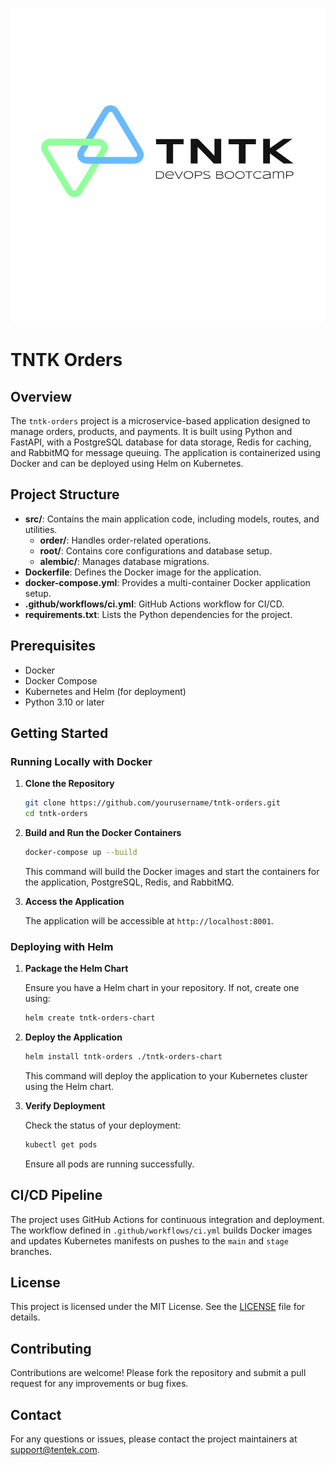 ![TNTK DevOps Logo](assets/tntk_devops.png)
# TNTK Orders

## Overview

The `tntk-orders` project is a microservice-based application designed to manage orders, products, and payments. It is built using Python and FastAPI, with a PostgreSQL database for data storage, Redis for caching, and RabbitMQ for message queuing. The application is containerized using Docker and can be deployed using Helm on Kubernetes.

## Project Structure

- **src/**: Contains the main application code, including models, routes, and utilities.
  - **order/**: Handles order-related operations.
  - **root/**: Contains core configurations and database setup.
  - **alembic/**: Manages database migrations.
- **Dockerfile**: Defines the Docker image for the application.
- **docker-compose.yml**: Provides a multi-container Docker application setup.
- **.github/workflows/ci.yml**: GitHub Actions workflow for CI/CD.
- **requirements.txt**: Lists the Python dependencies for the project.

## Prerequisites

- Docker
- Docker Compose
- Kubernetes and Helm (for deployment)
- Python 3.10 or later

## Getting Started

### Running Locally with Docker

1. **Clone the Repository**

   ```bash
   git clone https://github.com/yourusername/tntk-orders.git
   cd tntk-orders
   ```

2. **Build and Run the Docker Containers**

   ```bash
   docker-compose up --build
   ```

   This command will build the Docker images and start the containers for the application, PostgreSQL, Redis, and RabbitMQ.

3. **Access the Application**

   The application will be accessible at `http://localhost:8001`.

### Deploying with Helm

1. **Package the Helm Chart**

   Ensure you have a Helm chart in your repository. If not, create one using:

   ```bash
   helm create tntk-orders-chart
   ```

2. **Deploy the Application**

   ```bash
   helm install tntk-orders ./tntk-orders-chart
   ```

   This command will deploy the application to your Kubernetes cluster using the Helm chart.

3. **Verify Deployment**

   Check the status of your deployment:

   ```bash
   kubectl get pods
   ```

   Ensure all pods are running successfully.

## CI/CD Pipeline

The project uses GitHub Actions for continuous integration and deployment. The workflow defined in `.github/workflows/ci.yml` builds Docker images and updates Kubernetes manifests on pushes to the `main` and `stage` branches.

## License

This project is licensed under the MIT License. See the [LICENSE](LICENSE) file for details.

## Contributing

Contributions are welcome! Please fork the repository and submit a pull request for any improvements or bug fixes.

## Contact

For any questions or issues, please contact the project maintainers at [support@tentek.com](mailto:support@tentek.com).
